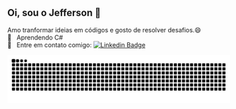
## Oi, sou o Jefferson :wave:
Amo tranformar ideias em códigos e gosto de resolver desafios.😄
<br/>:purple_heart: &nbsp; Aprendendo C#
<br/> :email: &nbsp; Entre em contato comigo: [![Linkedin Badge](https://img.shields.io/badge/-linkedin-blue?style=flat-square&logo=Linkedin&logoColor=white&link=https://www.linkedin.com/in/jefferson-rodrigues-19a110141/)](https://www.linkedin.com/in/jefferson-rodrigues-19a110141/)

<!--
 <br/> :purple_heart: &nbsp; Aprendendo .NET
 <br/> :blush: &nbsp; Posso te ajudar com C#
 <br/> :computer: &nbsp; Minha stack: 
 <br/> :speech_balloon:  &nbsp; Sobre mim: Curto tecnologias, artes e amo conciliar os 2!


**JeffR99/JeffR99** is a ✨ _special_ ✨ repository because its `README.md` (this file) appears on your GitHub profile.

Here are some ideas to get you started:

- 🔭 I’m currently working on ...
- 🌱 I’m currently learning ...
- 👯 I’m looking to collaborate on ...
- 🤔 I’m looking for help with ...
- 💬 Ask me about ...
- 📫 How to reach me: ...
- 😄 Pronouns: ...
- ⚡ Fun fact: ...

<br/>
<div  align="center"> 
  <a href="https://github.com/JeffR99">
  <img height="150em"   align="center" src="https://github-readme-stats.vercel.app/api?username=JeffR99&show_icons=true&theme=tokyonight&include_all_commits=true&count_private=true"/>
  <img height="150em"  align="center" src="https://github-readme-stats.vercel.app/api/top-langs/?username=JeffR99&&layout=compact&hide=shell&theme=tokyonight"/>

  ![Snake animation](https://github.com/ellen2121/ellen2121/blob/output/github-contribution-grid-snake.svg)

</div>

-->
  ![Snake animation](https://github.com/JeffR99/JeffR99/blob/output/github-contribution-grid-snake.svg)





